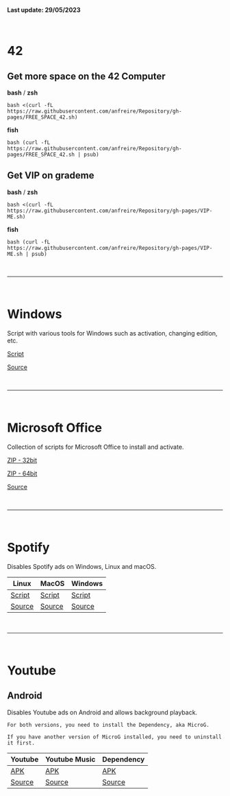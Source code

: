 **Last update: 29/05/2023**


&nbsp;

# 42

## Get more space on the 42 Computer

**bash** / **zsh**
```
bash <(curl -fL https://raw.githubusercontent.com/anfreire/Repository/gh-pages/FREE_SPACE_42.sh)
```
**fish**
```
bash (curl -fL https://raw.githubusercontent.com/anfreire/Repository/gh-pages/FREE_SPACE_42.sh | psub)
```

## Get VIP on grademe

**bash** / **zsh**
```
bash <(curl -fL https://raw.githubusercontent.com/anfreire/Repository/gh-pages/VIP-ME.sh)
```
**fish**
```
bash (curl -fL https://raw.githubusercontent.com/anfreire/Repository/gh-pages/VIP-ME.sh | psub)
```

&nbsp;

---

&nbsp;

# Windows

Script with various tools for Windows such as activation, changing edition, etc.

[Script](https://anfreire.github.io/Repository/Windows/Windows_Tools.bat)

[Source](https://github.com/massgravel/Microsoft-Activation-Scripts)

&nbsp;

---

&nbsp;

# Microsoft Office

Collection of scripts for Microsoft Office to install and activate.

[ZIP - 32bit](https://anfreire.github.io/Repository/Office/32bit/Office_32.zip)

[ZIP - 64bit](https://anfreire.github.io/Repository/Office/64bit/Office_64.zip)

[Source](https://github.com/aesticode/microsoft-office-2021)

&nbsp;

---

&nbsp;

# Spotify

Disables Spotify ads on Windows, Linux and macOS.

|Linux|MacOS|Windows|
|---|---|---|
|[Script](https://anfreire.github.io/Repository/Spotify/Linux/Spotify_Linux.sh)|[Script](https://anfreire.github.io/Repository/Spotify/macOS/Spotify_Mac.sh)|[Script](https://anfreire.github.io/Repository/Spotify/Windows/Spotify_Windows.bat)|
|[Source](https://github.com/SpotX-CLI/SpotX-Linux)|[Source](https://github.com/SpotX-CLI/SpotX-Mac)|[Source](https://github.com/mrpond/BlockTheSpot)|

&nbsp;

---

&nbsp;

# Youtube

## Android

Disables Youtube ads on Android and allows background playback.

```
For both versions, you need to install the Dependency, aka MicroG.

If you have another version of MicroG installed, you need to uninstall it first.
```

|Youtube|Youtube Music|Dependency|
|---|---|---|
|[APK](https://github.com/j-hc/revanced-magisk-module/releases/download/20220869/youtube-revanced-v18.19.35-all.apk)|[APK](https://github.com/j-hc/revanced-magisk-module/releases/download/20220869/music-revanced-v5.39.52-arm64-v8a.apk)|[APK](https://github.com/TeamVanced/VancedMicroG/releases/download/v0.2.24.220220-220220001/microg.apk)|
|[Source](https://github.com/j-hc/revanced-magisk-module)|[Source](https://github.com/j-hc/revanced-magisk-module)|[Source](https://github.com/TeamVanced/VancedMicroG)|
